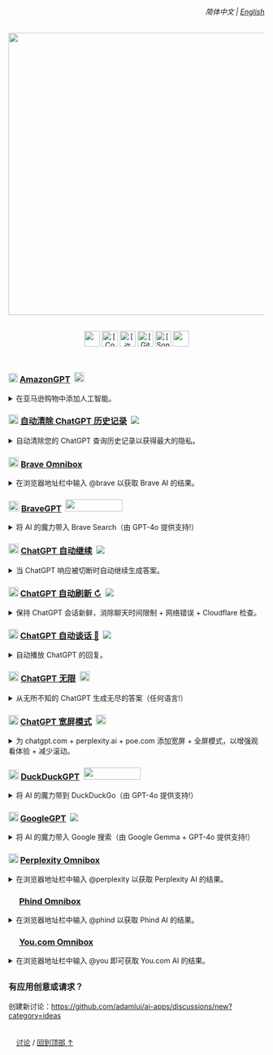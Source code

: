 <a id="top"></a>

<!-- Language selector -->

<div align="right">
    <h6>
        <picture>
            <source type="image/svg+xml" media="(prefers-color-scheme: dark)" srcset="https://raw.githubusercontent.com/KudoAI/chatgpt.js/main/media/images/icons/earth-americas-white-icon32.svg">
            <img height=14 src="https://raw.githubusercontent.com/KudoAI/chatgpt.js/main/media/images/icons/earth-americas-icon32.svg">
        </picture>
        &nbsp;简体中文 |
        <a href="../../#readme">English</a>
    </h6>
</div>

<!-- Header logo -->

<div align="center">

<picture>
    <source type="image/png" media="(prefers-color-scheme: dark)" srcset="https://cdn.jsdelivr.net/gh/adamlui/ai-apps/images/logos/ai-apps/white-green.png">
    <img width=555 src="https://cdn.jsdelivr.net/gh/adamlui/ai-apps/images/logos/ai-apps/black-teal.png">
</picture>
<br><br>

<!-- Shields -->

<img height=31 src="https://img.shields.io/badge/%E7%94%A8%E6%88%B7-200,000+-af68ff?logo=weightsandbiases&logoColor=white&labelColor=464646&style=for-the-badge"></img>
<a href="https://www.codefactor.io/repository/github/adamlui/ai-apps"><img alt="[CodeFactor 等级]" height=31 src="https://img.shields.io/codefactor/grade/github/adamlui/ai-apps?label=%E4%BB%A3%E7%A0%81%E8%B4%A8%E9%87%8F&logo=codefactor&logoColor=white&labelColor=464646&color=b3ff68&style=for-the-badge"></img></a>
<a href="../LICENSE.md"><img alt="[许可证: MIT]" height=31 src="https://img.shields.io/badge/%E8%AE%B8%E5%8F%AF%E8%AF%81-MIT-orange.svg?logo=internetarchive&logoColor=white&labelColor=464646&style=for-the-badge"></img></a>
<a href="https://github.com/adamlui/ai-apps/commits"><img alt="[GitHub 提交]" height=31 src="https://img.shields.io/github/commit-activity/m/adamlui/ai-apps?label=%E6%8F%90%E4%BA%A4&logo=github&logoColor=white&labelColor=464646&color=869da0&style=for-the-badge"></img></a>
<a href="https://sonarcloud.io/component_measures?metric=new_vulnerabilities&id=adamlui_ai-apps"><img alt="[SonarCloud 漏洞]" height=31 src="https://img.shields.io/badge/dynamic/json?url=https%3A%2F%2Fsonarcloud.io%2Fapi%2Fmeasures%2Fcomponent%3Fcomponent%3Dadamlui_ai-apps%26metricKeys%3Dvulnerabilities&query=%24.component.measures.0.value&style=for-the-badge&logo=sonarcloud&logoColor=white&labelColor=464646&label=%E6%BC%8F%E6%B4%9E&color=gold"></img></a>
<img height=31 src="https://img.shields.io/badge/jsDelivr_%E8%AF%B7%E6%B1%82-1,400,000+/month-7bb7fc.svg?logo=jsdelivr&logoColor=white&labelColor=464646&style=for-the-badge"></img>

</div>

<img height=10px width="100%" src="https://cdn.jsdelivr.net/gh/adamlui/ai-apps/images/separators/aqua-gradient.png">

<!-- AmazonGPT -->

<h3>
    <a href="../../amazongpt">
        <img width=18 src="https://amazongpt.kudoai.com/assets/images/icons/amazongpt/black-gold-teal/icon48.png" width=18></a>
    <a href="../../amazongpt">AmazonGPT</a>&nbsp;
    <a href="../../amazongpt">
        <img height=20 src="https://amazongpt.kudoai.com/assets/images/badges/wolfram-award/gold-badge.png"></a>
</h3>

<details>
    <summary>在亚马逊购物中添加人工智能。</summary><br>
    <blockquote>
        <a href="../../amazongpt">
            <img width=511 src="https://amazongpt.kudoai.com/assets/images/screenshots/desktop/mice-md-reply-darkmode.png"></a><br>
        <a href="../../amazongpt/#-installation">
            <img height=13 src="https://amazongpt.kudoai.com/assets/images/icons/platforms/tampermonkey/icon28.png"><img height=13.5 src="https://amazongpt.kudoai.com/assets/images/icons/platforms/violentmonkey/icon25.png"></a>
        <a href="../../amazongpt/#-installation">
            Greasemonkey</a> /
        <a href="../../amazongpt/#readme">
            <picture><source type="image/svg+xml" media="(prefers-color-scheme: dark)" srcset="https://cdn.jsdelivr.net/gh/adamlui/ai-apps/images/icons/paper-sheet/white.svg"><img height=13 src="https://cdn.jsdelivr.net/gh/adamlui/ai-apps/images/icons/paper-sheet/black.svg"></picture></a>
        <a href="../../amazongpt/#readme">
            自述文件</a> /
        <a href="https://github.com/adamlui/ai-apps/discussions">
            <picture><source type="image/svg+xml" media="(prefers-color-scheme: dark)" srcset="https://cdn.jsdelivr.net/gh/adamlui/ai-apps/images/icons/speech-bubble-square/white.svg"><img height=12 src="https://cdn.jsdelivr.net/gh/adamlui/ai-apps/images/icons/speech-bubble-square/black.svg"></picture></a>
        <a href="https://github.com/adamlui/ai-apps/discussions">
            讨论</a>
    </blockquote>
</details>

<!-- Autoclear ChatGPT History -->

<h3>
    <a href="../../autoclear-chatgpt-history">
        <picture><source type="image/png" media="(prefers-color-scheme: dark)" srcset="https://media.autoclearchatgpt.com/images/icons/openai/white/icon32.png"><img width=19 src="https://media.autoclearchatgpt.com/images/icons/openai/black/icon32.png"></picture></a>
    <a href="../../autoclear-chatgpt-history">自动清除 ChatGPT 历史记录</a>&nbsp;
    <a href="https://github.com/awesome-scripts/awesome-userscripts#privacy">
        <img src="https://media.autoclearchatgpt.com/images/badges/awesome/badge.svg"></a>
</h3>

<details>
    <summary>自动清除您的 ChatGPT 查询历史记录以获得最大的隐私。</summary><br>
    <blockquote>
        <a href="../../autoclear-chatgpt-history">
            <img width=511 src="https://media.autoclearchatgpt.com/images/screenshots/demo.png"></a><br>
        <a href="../autoclear-chatgpt-history/#-installation">
            <img height=13 src="https://media.autoclearchatgpt.com/images/icons/platforms/tampermonkey/icon28.png"><img height=13.5 src="https://media.autoclearchatgpt.com/images/icons/platforms/violentmonkey/icon25.png"></a>
        <a href="../autoclear-chatgpt-history/#-installation">
            Greasemonkey</a> /
        <a href="../autoclear-chatgpt-history/#readme">
            <picture><source type="image/svg+xml" media="(prefers-color-scheme: dark)" srcset="https://cdn.jsdelivr.net/gh/adamlui/ai-apps/images/icons/paper-sheet/white.svg"><img height=13 src="https://cdn.jsdelivr.net/gh/adamlui/ai-apps/images/icons/paper-sheet/black.svg"></picture></a>
        <a href="../autoclear-chatgpt-history/#readme">
            自述文件</a> /
        <a href="https://github.com/adamlui/ai-apps/discussions">
            <picture><source type="image/svg+xml" media="(prefers-color-scheme: dark)" srcset="https://cdn.jsdelivr.net/gh/adamlui/ai-apps/images/icons/speech-bubble-square/white.svg"><img height=12 src="https://cdn.jsdelivr.net/gh/adamlui/ai-apps/images/icons/speech-bubble-square/black.svg"></picture></a>
        <a href="https://github.com/adamlui/ai-apps/discussions">
            讨论</a>
    </blockquote>
</details>

<!-- Brave Omnibox -->

<h3>
    <a href="../../brave-omnibox">
        <img width=20 src="https://assets.braveomnibox.com/images/icons/brave/icon32.png"></a>
    <a href="../../brave-omnibox">Brave Omnibox</a>
</h3>

<details><summary>在浏览器地址栏中输入 @brave 以获取 Brave AI 的结果。</summary><br>
    <blockquote>
        <a href="../../brave-omnibox">
            <img width=600 src="https://assets.braveomnibox.com/images/tiles/marquee/edge/tile625x250.png"></a><br>
        <a href="https://chrome.braveomnibox.com?source=github&medium=readme&content=platform-link">
            <img height=13 src="https://assets.braveomnibox.com/images/icons/platforms/chrome/icon16.png"></a>
        <a href="https://chrome.braveomnibox.com?source=github&medium=readme&content=platform-link">
            Chrome</a> /
        <a href="https://ff.braveomnibox.com?source=github&medium=readme&content=platform-link">
            <img height=14 src="https://assets.braveomnibox.com/images/icons/platforms/firefox/icon16.png"></a>
        <a href="https://ff.braveomnibox.com?source=github&medium=readme&content=platform-link">
            Firefox</a> /
        <a href="https://edge.braveomnibox.com/?source=github&medium=readme&content=platform-link">
            <img height=12 src="https://assets.braveomnibox.com/images/icons/platforms/edge/icon16.png"></a>
        <a href="https://edge.braveomnibox.com/?source=github&medium=readme&content=platform-link">
            Edge</a> /
        <a href="../../brave-omnibox/#readme">
            <picture><source type="image/svg+xml" media="(prefers-color-scheme: dark)" srcset="https://cdn.jsdelivr.net/gh/adamlui/ai-apps/images/icons/paper-sheet/white.svg"><img height=13 src="https://cdn.jsdelivr.net/gh/adamlui/ai-apps/images/icons/paper-sheet/black.svg"></picture></a>
        <a href="../../brave-omnibox/#readme">
            自述文件</a> /
        <a href="https://github.com/adamlui/ai-apps/discussions">
            <picture><source type="image/svg+xml" media="(prefers-color-scheme: dark)" srcset="https://cdn.jsdelivr.net/gh/adamlui/ai-apps/images/icons/speech-bubble-square/white.svg"><img height=12 src="https://cdn.jsdelivr.net/gh/adamlui/ai-apps/images/icons/speech-bubble-square/black.svg"></picture></a>
        <a href="https://github.com/adamlui/ai-apps/discussions">
            讨论</a>
    </blockquote>
</details>

<!-- BraveGPT -->

<h3>
    <a href="../../bravegpt">
        <img width=21 src="https://media.bravegpt.com/images/icons/bravegpt/icon48.png"></a>
    <a href="../../bravegpt">BraveGPT</a>&nbsp;
    <a href="https://www.producthunt.com/posts/bravegpt?utm_source=badge-featured&utm_medium=badge&utm_souce=badge-bravegpt">
        <img width="112" height="24" src="https://api.producthunt.com/widgets/embed-image/v1/featured.svg?post_id=385630&theme=light"></a>
</h3>

<details>
    <summary>将 AI 的魔力带入 Brave Search（由 GPT-4o 提供支持!）</summary><br>
    <blockquote>
        <a href="../../bravegpt">
            <img width=511 src="https://media.bravegpt.com/images/screenshots/desktop/bitcoin-query/darkmode.png"></a><br>
        <a href="../../bravegpt/#-installation">
            <img height=13 src="https://media.bravegpt.com/images/icons/platforms/tampermonkey/icon28.png"><img height=13.5 src="https://media.bravegpt.com/images/icons/platforms/violentmonkey/icon25.png"></a>
        <a href="../../bravegpt/#-installation">
            Greasemonkey</a> /
        <a href="../../bravegpt/#readme">
            自述文件</a> /
        <a href="https://github.com/adamlui/ai-apps/discussions">
            <picture><source type="image/svg+xml" media="(prefers-color-scheme: dark)" srcset="https://cdn.jsdelivr.net/gh/adamlui/ai-apps/images/icons/speech-bubble-square/white.svg"><img height=12 src="https://cdn.jsdelivr.net/gh/adamlui/ai-apps/images/icons/speech-bubble-square/black.svg"></picture></a>
        <a href="https://github.com/adamlui/ai-apps/discussions">
            讨论</a>
    </blockquote>
</details>

<!-- ChatGPT Auto-Continue -->

<h3>
    <a href="../../chatgpt-auto-continue">
        <img width=20 src="https://media.chatgptautocontinue.com/images/icons/continue-symbol/circled/icon32.png?0909ea8"></a>
    <a href="../../chatgpt-auto-continue">ChatGPT 自动继续</a>&nbsp;
    <a href="https://github.com/awesome-scripts/awesome-userscripts#chatgpt">
        <img src="https://media.chatgptautocontinue.com/images/badges/awesome/badge.svg"></a>
</h3>

<details>
    <summary>当 ChatGPT 响应被切断时自动继续生成答案。</summary><br>
    <blockquote>
        <a href="../../chatgpt-auto-continue">
            <img width=600 src="https://media.chatgptautocontinue.com/images/tiles/marquee/tile625x250.gif"></a><br>
        <a href="https://chrome.chatgptautocontinue.com/?source=github&medium=readme&content=platform-link">
            <img height=13 src="https://media.chatgptautocontinue.com/images/icons/platforms/chrome/icon16.png"></a>
        <a href="https://chrome.chatgptautocontinue.com/?source=github&medium=readme&content=platform-link">
            Chrome</a> /
        <a href="https://ff.chatgptautocontinue.com/?source=github&medium=readme&content=platform-link">
            <img height=14 src="https://media.chatgptautocontinue.com/images/icons/platforms/firefox/icon16.png"></a>
        <a href="https://ff.chatgptautocontinue.com/?source=github&medium=readme&content=platform-link">
            Firefox</a> /
        <a href="https://edge.chatgptautocontinue.com/?source=github&medium=readme&content=platform-link">
            <img height=12 src="https://media.chatgptautocontinue.com/images/icons/platforms/edge/icon16.png"></a>
        <a href="https://edge.chatgptautocontinue.com/?source=github&medium=readme&content=platform-link">
            Edge</a> /
        <a href="https://gf.chatgptautocontinue.com/?source=github&medium=readme&content=platform-link">
            <img height=13 src="https://media.chatgptautocontinue.com/images/icons/platforms/tampermonkey/icon28.png"><img height=13.5 src="https://media.chatgptautocontinue.com/images/icons/platforms/violentmonkey/icon25.png"></a>
        <a href="https://gf.chatgptautocontinue.com/?source=github&medium=readme&content=platform-link">
            Greasemonkey</a> /
        <a href="../chatgpt-auto-continue/docs/zh-cn/#readme">
            <picture><source type="image/svg+xml" media="(prefers-color-scheme: dark)" srcset="https://cdn.jsdelivr.net/gh/adamlui/ai-apps/images/icons/paper-sheet/white.svg"><img height=13 src="https://cdn.jsdelivr.net/gh/adamlui/ai-apps/images/icons/paper-sheet/black.svg"></picture></a>
        <a href="../../chatgpt-auto-continue/docs/zh-cn/#readme">
            自述文件</a> /
        <a href="https://github.com/adamlui/ai-apps/discussions">
            <picture><source type="image/svg+xml" media="(prefers-color-scheme: dark)" srcset="https://cdn.jsdelivr.net/gh/adamlui/ai-apps/images/icons/speech-bubble-square/white.svg"><img height=12 src="https://cdn.jsdelivr.net/gh/adamlui/ai-apps/images/icons/speech-bubble-square/black.svg"></picture></a>
        <a href="https://github.com/adamlui/ai-apps/discussions">
            讨论</a>
    </blockquote>
</details>

<!-- ChatGPT Auto Refresh -->

<h3>
    <a href="../../chatgpt-auto-refresh">
        <picture><source type="image/png" media="(prefers-color-scheme: dark)" srcset="https://media.chatgptautorefresh.com/images/icons/openai/white/icon32.png"><img width=19 src="https://media.chatgptautorefresh.com/images/icons/openai/black/icon32.png"></picture></a>
    <a href="../../chatgpt-auto-refresh">ChatGPT 自动刷新 ↻</a>&nbsp;
    <a href="https://github.com/awesome-scripts/awesome-userscripts#chatgpt">
        <img src="https://media.chatgptautorefresh.com/images/badges/awesome/badge.svg"></a>
</h3>

<details>
    <summary>保持 ChatGPT 会话新鲜，消除聊天时间限制 + 网络错误 + Cloudflare 检查。</summary><br>
    <blockquote>
        <a href="../../chatgpt-auto-refresh/docs/zh-cn/#-如何安装">
            <img height=13 src="https://media.chatgptautorefresh.com/images/icons/platforms/tampermonkey/icon28.png"><img height=13.5 src="https://media.chatgptautorefresh.com/images/icons/platforms/violentmonkey/icon25.png"></a>
        <a href="../../chatgpt-auto-refresh/docs/zh-cn/#-如何安装">
            Greasemonkey</a> /
        <a href="../../chatgpt-auto-refresh/docs/zh-cn/#readme">
            <picture><source type="image/svg+xml" media="(prefers-color-scheme: dark)" srcset="https://cdn.jsdelivr.net/gh/adamlui/ai-apps/images/icons/paper-sheet/white.svg"><img height=13 src="https://cdn.jsdelivr.net/gh/adamlui/ai-apps/images/icons/paper-sheet/black.svg"></picture></a>
        <a href="../../chatgpt-auto-refresh/docs/zh-cn/#readme">
            自述文件</a> /
        <a href="https://github.com/adamlui/ai-apps/discussions">
            <picture><source type="image/svg+xml" media="(prefers-color-scheme: dark)" srcset="https://cdn.jsdelivr.net/gh/adamlui/ai-apps/images/icons/speech-bubble-square/white.svg"><img height=12 src="https://cdn.jsdelivr.net/gh/adamlui/ai-apps/images/icons/speech-bubble-square/black.svg"></picture></a>
        <a href="https://github.com/adamlui/ai-apps/discussions">
            讨论</a>
    </blockquote>
</details>

<!-- ChatGPT Auto-Talk -->

<h3>
    <a href="../../chatgpt-auto-talk">
        <picture><source type="image/png" media="(prefers-color-scheme: dark)" srcset="https://assets.chatgptautotalk.com/images/icons/openai/white/icon32.png"><img width=19 src="https://assets.chatgptautotalk.com/images/icons/openai/black/icon32.png"></picture></a>
    <a href="../../chatgpt-auto-talk">ChatGPT 自动谈话 📣</a>&nbsp;
    <a href="https://github.com/awesome-scripts/awesome-userscripts#chatgpt">
        <img src="https://assets.chatgptautotalk.com/images/badges/awesome/badge.svg"></a>
</h3>

<details>
    <summary>自动播放 ChatGPT 的回复。</summary><br>
    <blockquote>
        <a href="../../chatgpt-auto-talk/docs/zh-cn/#-如何安装">
            <img height=13 src="https://assets.chatgptautotalk.com/images/icons/platforms/tampermonkey/icon28.png"><img height=13.5 src="https://assets.chatgptautotalk.com/images/icons/platforms/violentmonkey/icon25.png"></a>
        <a href="../../chatgpt-auto-talk/docs/zh-cn/#-如何安装">
            Greasemonkey</a> /
        <a href="../../chatgpt-auto-talk/docs/zh-cn/#readme">
            <picture><source type="image/svg+xml" media="(prefers-color-scheme: dark)" srcset="https://cdn.jsdelivr.net/gh/adamlui/ai-apps/images/icons/paper-sheet/white.svg"><img height=13 src="https://cdn.jsdelivr.net/gh/adamlui/ai-apps/images/icons/paper-sheet/black.svg"></picture></a>
        <a href="../../chatgpt-auto-talk/docs/zh-cn/#readme">
            自述文件</a> /
        <a href="https://github.com/adamlui/ai-apps/discussions">
            <picture><source type="image/svg+xml" media="(prefers-color-scheme: dark)" srcset="https://cdn.jsdelivr.net/gh/adamlui/ai-apps/images/icons/speech-bubble-square/white.svg"><img height=12 src="https://cdn.jsdelivr.net/gh/adamlui/ai-apps/images/icons/speech-bubble-square/black.svg"></picture></a>
        <a href="https://github.com/adamlui/ai-apps/discussions">
            讨论</a>
    </blockquote>
</details>

<!-- ChatGPT Infinity -->

<h3>
    <a href="../../chatgpt-infinity">
        <img width=20 src="https://media.chatgptinfinity.com/images/icons/infinity-symbol/circled/icon32.png?65fcf31"></a>
    <a href="../../chatgpt-infinity">ChatGPT 无限</a>&nbsp;
    <a href="https://chrome.chatgptinfinity.com/?source=github&medium=readme&content=featured-by-google-badge">
        <img height=20 src="https://media.chatgptinfinity.com/images/badges/chrome-web-store/featured-by-google/badge500x91.png"></a>
</h3>

<details>
    <summary>从无所不知的 ChatGPT 生成无尽的答案（任何语言!）</summary><br>
    <blockquote>
        <a href="../../chatgpt-infinity">
            <img width=600 src="https://cdn.jsdelivr.net/gh/adamlui/chatgpt-infinity/chrome/media/images/tiles/marquee-promo-tile-625x250.png"></a><br>
        <a href="https://chrome.chatgptinfinity.com/?source=github&medium=readme&content=platform-link">
            <img height=13 src="https://media.chatgptinfinity.com/images/icons/platforms/chrome/icon16.png"></a>
        <a href="https://chrome.chatgptinfinity.com/?source=github&medium=readme&content=platform-link">
            Chrome</a> /
        <a href="https://ff.chatgptinfinity.com/?source=github&medium=readme&content=platform-link">
            <img height=14 src="https://media.chatgptinfinity.com/images/icons/platforms/firefox/icon16.png"></a>
        <a href="https://ff.chatgptinfinity.com/?source=github&medium=readme&content=platform-link">
            Firefox</a> /
        <a href="https://edge.chatgptinfinity.com">
            <img height=12 src="https://media.chatgptinfinity.com/images/icons/platforms/edge/icon16.png"></a>
        <a href="https://edge.chatgptinfinity.com">
            Edge</a> /
        <a href="https://greasyfork.chatgptinfinity.com">
            <img height=13 src="https://media.chatgptinfinity.com/images/icons/platforms/tampermonkey/icon28.png"><img height=13.5 src="https://media.chatgptinfinity.com/images/icons/platforms/violentmonkey/icon25.png"></a>
        <a href="https://greasyfork.chatgptinfinity.com">
            Greasemonkey</a> /
        <a href="../../chatgpt-infinity/docs/zh-cn/#readme">
            <picture><source type="image/svg+xml" media="(prefers-color-scheme: dark)" srcset="https://cdn.jsdelivr.net/gh/adamlui/ai-apps/images/icons/paper-sheet/white.svg"><img height=13 src="https://cdn.jsdelivr.net/gh/adamlui/ai-apps/images/icons/paper-sheet/black.svg"></picture></a>
        <a href="../../chatgpt-infinity/docs/zh-cn/#readme">
            自述文件</a> /
        <a href="https://github.com/adamlui/ai-apps/discussions">
            <picture><source type="image/svg+xml" media="(prefers-color-scheme: dark)" srcset="https://cdn.jsdelivr.net/gh/adamlui/ai-apps/images/icons/speech-bubble-square/white.svg"><img height=12 src="https://cdn.jsdelivr.net/gh/adamlui/ai-apps/images/icons/speech-bubble-square/black.svg"></picture></a>
        <a href="https://github.com/adamlui/ai-apps/discussions">
            讨论</a>
    </blockquote>
</details>

<!-- ChatGPT Widescreen -->

<h3>
    <a href="../../chatgpt-widescreen">
        <img width=19 src="https://media.chatgptwidescreen.com/images/icons/widescreen-robot-emoji/icon32.png"></a>
    <a href="../../chatgpt-widescreen">ChatGPT 宽屏模式</a>&nbsp;
    <a href="https://chrome.chatgptwidescreen.com/?source=github&medium=readme&content=featured-by-google-badge">
        <img height=20 src="https://media.chatgptwidescreen.com/images/badges/chrome-web-store/featured-by-google/badge500x91.png"></a>
</h3>

<details>
    <summary>
        为 chatgpt.com + perplexity.ai + poe.com 添加宽屏 + 全屏模式，以增强观看体验 + 减少滚动。</summary><br>
    <blockquote>
        <a href="../../chatgpt-widescreen">
            <img width=600 src="https://cdn.jsdelivr.net/gh/adamlui/chatgpt-widescreen/chrome/media/images/tiles/marquee-promo-tile-625x250.png"></a><br>
        <a href="https://chrome.chatgptwidescreen.com/?source=github&medium=readme&content=platform-link">
            <img height=13 src="https://media.chatgptwidescreen.com/images/icons/platforms/chrome/icon16.png"></a>
        <a href="https://chrome.chatgptwidescreen.com/?source=github&medium=readme&content=platform-link">
            Chrome</a> /
        <a href="https://ff.chatgptwidescreen.com/?source=github&medium=readme&content=platform-link">
            <img height=14 src="https://media.chatgptwidescreen.com/images/icons/platforms/firefox/icon16.png"></a>
        <a href="https://ff.chatgptwidescreen.com/?source=github&medium=readme&content=platform-link">
            Firefox</a> /
        <a href="https://edge.chatgptwidescreen.com">
            <img height=12 src="https://media.chatgptwidescreen.com/images/icons/platforms/edge/icon16.png"></a>
        <a href="https://edge.chatgptwidescreen.com">
            Edge</a> /
        <a href="https://greasyfork.chatgptwidescreen.com">
            <img height=13 src="https://media.chatgptwidescreen.com/images/icons/platforms/tampermonkey/icon28.png"><img height=13.5 src="https://media.chatgptwidescreen.com/images/icons/platforms/violentmonkey/icon25.png"></a>
        <a href="https://greasyfork.chatgptwidescreen.com">
            Greasemonkey</a> /
        <a href="../../chatgpt-widescreen/docs/zh-cn/#readme">
            <picture><source type="image/svg+xml" media="(prefers-color-scheme: dark)" srcset="https://cdn.jsdelivr.net/gh/adamlui/ai-apps/images/icons/paper-sheet/white.svg"><img height=13 src="https://cdn.jsdelivr.net/gh/adamlui/ai-apps/images/icons/paper-sheet/black.svg"></picture></a>
        <a href="../../chatgpt-widescreen/docs/zh-cn/#readme">
            自述文件</a> /
        <a href="https://github.com/adamlui/ai-apps/discussions">
            <picture><source type="image/svg+xml" media="(prefers-color-scheme: dark)" srcset="https://cdn.jsdelivr.net/gh/adamlui/ai-apps/images/icons/speech-bubble-square/white.svg"><img height=12 src="https://cdn.jsdelivr.net/gh/adamlui/ai-apps/images/icons/speech-bubble-square/black.svg"></picture></a>
        <a href="https://github.com/adamlui/ai-apps/discussions">
            讨论</a>
    </blockquote>
</details>

<!-- DuckDuckGPT -->

<h3>
    <a href="../../duckduckgpt">
        <img width=20 src="https://media.ddgpt.com/images/icons/duckduckgpt/icon48.png"></a>
    <a href="../../duckduckgpt">DuckDuckGPT</a>&nbsp;
    <a href="https://www.producthunt.com/posts/duckduckgpt?utm_source=badge-featured&utm_medium=badge&utm_souce=badge-duckduckgpt">
        <img width="112" height="24" src="https://api.producthunt.com/widgets/embed-image/v1/featured.svg?post_id=379261&theme=light"></a>
</h3>

<details>
    <summary>将 AI 的魔力带到 DuckDuckGo（由 GPT-4o 提供支持!）</summary><br>
    <blockquote>
        <a href="../../duckduckgpt">
            <img width=511 src="https://media.ddgpt.com/images/screenshots/desktop/how-to-becum-rich-query/lightmode.png"></a><br>
        <a href="../../duckduckgpt/#-installation">
            <img height=13 src="https://media.ddgpt.com/images/icons/platforms/tampermonkey/icon28.png"><img height=13.5 src="https://media.ddgpt.com/images/icons/platforms/violentmonkey/icon25.png"></a>
        <a href="../../duckduckgpt/#-installation">
            Greasemonkey</a> /
        <a href="../../duckduckgpt/#readme">
            <picture><source type="image/svg+xml" media="(prefers-color-scheme: dark)" srcset="https://cdn.jsdelivr.net/gh/adamlui/ai-apps/images/icons/paper-sheet/white.svg"><img height=13 src="https://cdn.jsdelivr.net/gh/adamlui/ai-apps/images/icons/paper-sheet/black.svg"></picture></a>
        <a href="../../duckduckgpt/#readme">
            自述文件</a> /
        <a href="https://github.com/adamlui/ai-apps/discussions">
            <picture><source type="image/svg+xml" media="(prefers-color-scheme: dark)" srcset="https://cdn.jsdelivr.net/gh/adamlui/ai-apps/images/icons/speech-bubble-square/white.svg"><img height=12 src="https://cdn.jsdelivr.net/gh/adamlui/ai-apps/images/icons/speech-bubble-square/black.svg"></picture></a>
        <a href="https://github.com/adamlui/ai-apps/discussions">
            讨论</a>
    </blockquote>
</details>

<!-- GoogleGPT -->

<h3>
    <a href="../../googlegpt">
        <picture><source type="image/png" media="(prefers-color-scheme: dark)" srcset="https://media.googlegpt.io/images/icons/googlegpt/white/icon32.png"><img width=19 src="https://media.googlegpt.io/images/icons/googlegpt/black/icon32.png"></picture></a>
    <a href="../../googlegpt">GoogleGPT</a>&nbsp;
    <a href="https://github.com/awesome-scripts/awesome-userscripts#chatgpt">
        <img src="https://media.googlegpt.io/images/badges/awesome/badge.svg"></a>
</h3>

<details>
    <summary>将 AI 的魔力带入 Google 搜索（由 Google Gemma + GPT-4o 提供支持!）</summary><br>
    <blockquote>
        <a href="../../googlegpt">
            <img width=511 src="https://media.googlegpt.io/images/screenshots/desktop/javascript-arrays-query/darkmode.png"></a><br>
        <a href="https://greasyfork.org/scripts/478597-googlegpt">
            <img height=13 src="https://media.googlegpt.io/images/icons/platforms/tampermonkey/icon28.png"><img height=13.5 src="https://media.googlegpt.io/images/icons/platforms/violentmonkey/icon25.png"></a>
        <a href="https://greasyfork.org/scripts/478597-googlegpt">
            Greasemonkey</a> /
        <a href="../../googlegpt/#readme">
            <picture><source type="image/svg+xml" media="(prefers-color-scheme: dark)" srcset="https://cdn.jsdelivr.net/gh/adamlui/ai-apps/images/icons/paper-sheet/white.svg"><img height=13 src="https://cdn.jsdelivr.net/gh/adamlui/ai-apps/images/icons/paper-sheet/black.svg"></picture></a>
        <a href="../../googlegpt/#readme">
            自述文件</a> /
        <a href="https://github.com/adamlui/ai-apps/discussions">
            <picture><source type="image/svg+xml" media="(prefers-color-scheme: dark)" srcset="https://cdn.jsdelivr.net/gh/adamlui/ai-apps/images/icons/speech-bubble-square/white.svg"><img height=12 src="https://cdn.jsdelivr.net/gh/adamlui/ai-apps/images/icons/speech-bubble-square/black.svg"></picture></a>
        <a href="https://github.com/adamlui/ai-apps/discussions">
            讨论</a>
    </blockquote>
</details>

<!-- Perplexity Omnibox -->

<h3>
    <a href="../../perplexity-omnibox">
        <picture><source type="image/png" media="(prefers-color-scheme: dark)" srcset="https://cdn.jsdelivr.net/gh/adamlui/perplexity-omnibox/assets/images/icons/perplexity/white/icon32.png"><img width=19 src="https://cdn.jsdelivr.net/gh/adamlui/perplexity-omnibox/assets/images/icons/perplexity/turquoise/icon32.png"></picture></a>
    <a href="../../perplexity-omnibox">Perplexity Omnibox</a>
</h3>

<details>
    <summary>在浏览器地址栏中输入 @perplexity 以获取 Perplexity AI 的结果。</summary><br>
    <blockquote>
        <a href="../../perplexity-omnibox">
            <img width=600 src="https://assets.perplexityomnibox.com/images/tiles/marquee/edge/tile625x250.png"></a><br>
        <a href="https://chrome.perplexityomnibox.com?source=github&medium=readme&content=platform-link">
            <img height=13 src="https://assets.perplexityomnibox.com/images/icons/platforms/chrome/icon16.png"></a>
        <a href="https://chrome.perplexityomnibox.com?source=github&medium=readme&content=platform-link">
            Chrome</a> /
        <a href="https://edge.perplexityomnibox.com/?source=github&medium=readme&content=platform-link">
            <img height=12 src="https://assets.perplexityomnibox.com/images/icons/platforms/edge/icon16.png"></a>
        <a href="https://edge.perplexityomnibox.com/?source=github&medium=readme&content=platform-link">
            Edge</a> /
        <a href="../../perplexity-omnibox/#readme">
            <picture><source type="image/svg+xml" media="(prefers-color-scheme: dark)" srcset="https://cdn.jsdelivr.net/gh/adamlui/ai-apps/images/icons/paper-sheet/white.svg"><img height=13 src="https://cdn.jsdelivr.net/gh/adamlui/ai-apps/images/icons/paper-sheet/black.svg"></picture></a>
        <a href="../../perplexity-omnibox/#readme">
            自述文件</a> /
        <a href="https://github.com/adamlui/ai-apps/discussions">
            <picture><source type="image/svg+xml" media="(prefers-color-scheme: dark)" srcset="https://cdn.jsdelivr.net/gh/adamlui/ai-apps/images/icons/speech-bubble-square/white.svg"><img height=12 src="https://cdn.jsdelivr.net/gh/adamlui/ai-apps/images/icons/speech-bubble-square/black.svg"></picture></a>
        <a href="https://github.com/adamlui/ai-apps/discussions">
            讨论</a>
    </blockquote>
</details>

<!-- Phind Omnibox -->

<h3>
    <a href="../../phind-omnibox">
        <img width=17 src="https://cdn.jsdelivr.net/gh/adamlui/phind-omnibox/assets/images/icons/phind/purple-gradient/icon32.png"></a>
    <a href="../../phind-omnibox">Phind Omnibox</a>
</h3>

<details>
    <summary>在浏览器地址栏中输入 @phind 以获取 Phind AI 的结果。</summary><br>
    <blockquote>
        <a href="https://ff.phindomnibox.com?source=github&medium=readme&content=platform-link">
            <img height=14 src="https://assets.phindomnibox.com/images/icons/platforms/firefox/icon16.png"></a>
        <a href="https://ff.phindomnibox.com?source=github&medium=readme&content=platform-link">
            Firefox</a> /
        <a href="../../phind-omnibox/#readme">
            <picture><source type="image/svg+xml" media="(prefers-color-scheme: dark)" srcset="https://cdn.jsdelivr.net/gh/adamlui/ai-apps/images/icons/paper-sheet/white.svg"><img height=13 src="https://cdn.jsdelivr.net/gh/adamlui/ai-apps/images/icons/paper-sheet/black.svg"></picture></a>
        <a href="../../phind-omnibox/#readme">
            自述文件</a> /
        <a href="https://github.com/adamlui/ai-apps/discussions">
            <picture><source type="image/svg+xml" media="(prefers-color-scheme: dark)" srcset="https://cdn.jsdelivr.net/gh/adamlui/ai-apps/images/icons/speech-bubble-square/white.svg"><img height=12 src="https://cdn.jsdelivr.net/gh/adamlui/ai-apps/images/icons/speech-bubble-square/black.svg"></picture></a>
        <a href="https://github.com/adamlui/ai-apps/discussions">
            讨论</a>
    </blockquote>
</details>

<!-- You.com Omnibox -->

<h3>
    <a href="../../you.com-omnibox">
        <img width=17 src="https://cdn.jsdelivr.net/gh/adamlui/you.com-omnibox/assets/images/icons/you.com/purple-gradient/icon32.png"></a>
    <a href="../../you.com-omnibox">You.com Omnibox</a>
</h3>

<details>
    <summary>在浏览器地址栏中输入 @you 即可获取 You.com AI 的结果。</summary><br>
    <a href="https://ff.youomnibox.com?source=github&medium=readme&content=platform-link">
        <img height=14 src="https://assets.youomnibox.com/images/icons/platforms/firefox/icon16.png"></a>
    <a href="https://ff.youomnibox.com?source=github&medium=readme&content=platform-link">
        Firefox</a> /
        <a href="../../you.com-omnibox/#readme">
            <picture><source type="image/svg+xml" media="(prefers-color-scheme: dark)" srcset="https://cdn.jsdelivr.net/gh/adamlui/ai-apps/images/icons/paper-sheet/white.svg"><img height=13 src="https://cdn.jsdelivr.net/gh/adamlui/ai-apps/images/icons/paper-sheet/black.svg"></picture></a>
        <a href="../../you.com-omnibox/#readme">
            自述文件</a> /
        <a href="https://github.com/adamlui/ai-apps/discussions">
            <picture><source type="image/svg+xml" media="(prefers-color-scheme: dark)" srcset="https://cdn.jsdelivr.net/gh/adamlui/ai-apps/images/icons/speech-bubble-square/white.svg"><img height=12 src="https://cdn.jsdelivr.net/gh/adamlui/ai-apps/images/icons/speech-bubble-square/black.svg"></picture></a>
        <a href="https://github.com/adamlui/ai-apps/discussions">
            讨论</a>
    </blockquote>
</details>

<!-- Footer -->

<img height=6px width="100%" src="https://cdn.jsdelivr.net/gh/adamlui/ai-apps/images/separators/aqua-gradient.png">

<h3>有应用创意或请求？</h3>

创建新讨论：https://github.com/adamlui/ai-apps/discussions/new?category=ideas

<img height=6px width="100%" src="https://cdn.jsdelivr.net/gh/adamlui/ai-apps/images/separators/aqua-gradient.png">

<img height=11 src="https://cdn.jsdelivr.net/gh/adamlui/ai-apps/images/icons/speech-bubble-square/black.svg"> [讨论](https://github.com/adamlui/ai-apps/discussions) /
<a href="#top">回到顶部 ↑</a>
